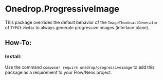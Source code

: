 # Onedrop.ProgressiveImage

This package overrides the default behavior of the `ImageThumbnailGenerator` of `TYPO3.Media` to 
always generate progressive images (interlace plane).

## How-To:

### Install: 

Use the command ``composer require onedrop/progressiveimage`` to add this package as a 
requirement to your Flow/Neos project.  

